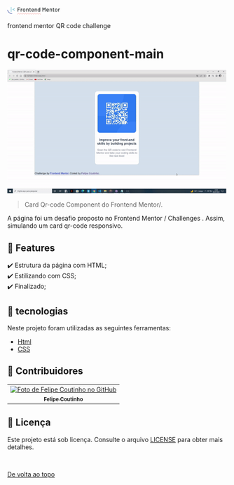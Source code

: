 <p>
    <img src="/images/frontendmento-logopng.png" width="120px" alt="logo-frontend-mentor">
</p>
 frontend mentor QR code challenge


# qr-code-component-main

<img src="/images/qr-code-component-review.gif" width="500px" alt="Gif do Teste">

>  Card Qr-code Component do Frontend Mentor/.

  A página foi um desafio proposto no Frontend Mentor / 
Challenges . Assim, simulando um card qr-code responsivo.
## :dart: Features ##

:heavy_check_mark: Estrutura da página com HTML;\
:heavy_check_mark: Estilizando com CSS;\
:heavy_check_mark: Finalizado;

## :rocket: tecnologias ##

Neste projeto foram utilizadas as seguintes ferramentas:

- [Html](https://developer.mozilla.org/pt-BR/docs/Web/HTML/Element/html/)  
- [CSS](https://developer.mozilla.org/pt-BR/docs/Web/CSS)  

## 🤝 Contribuidores

<table>
  <tr>
    <td align="center">
      <a href="#">
        <img src="https://avatars.githubusercontent.com/u/97816981?v=4" width="140px;" alt="Foto de Felipe Coutinho no GitHub"/><br>
        <sub>
          <b>Felipe Coutinho</b>
        </sub>
      </a>
    </td>
  </tr>
</table>

## 📝 Licença

Este projeto está sob licença. Consulte o arquivo [LICENSE](LICENSE.md) para obter mais detalhes.

&#xa0;

<a href="#top">De volta ao topo</a>

 
